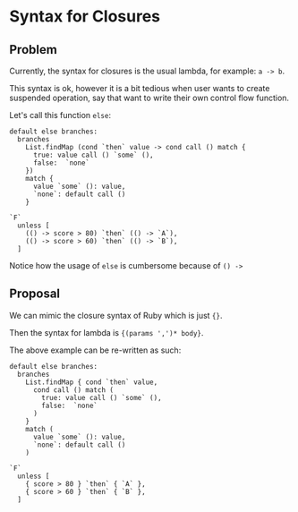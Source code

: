 # Syntax for Closures

## Problem

Currently, the syntax for closures is the usual lambda, for example: `a -> b`.

This syntax is ok, however it is a bit tedious when user wants to create
suspended operation, say that want to write their own control flow function.

Let's call this function `else`:

```
default else branches:
  branches
    List.findMap (cond `then` value -> cond call () match {
      true: value call () `some` (),
      false:  `none`
    })
    match {
      value `some` (): value,
      `none`: default call ()
    }

`F`
  unless [
    (() -> score > 80) `then` (() -> `A`),
    (() -> score > 60) `then` (() -> `B`),
  ]
```

Notice how the usage of `else` is cumbersome because of `() ->`

## Proposal

We can mimic the closure syntax of Ruby which is just `{}`.

Then the syntax for lambda is `{(params ',')* body}`.

The above example can be re-written as such:

```
default else branches:
  branches
    List.findMap { cond `then` value,
      cond call () match (
        true: value call () `some` (),
        false:  `none`
      )
    }
    match (
      value `some` (): value,
      `none`: default call ()
    )

`F`
  unless [
    { score > 80 } `then` { `A` },
    { score > 60 } `then` { `B` },
  ]
```
